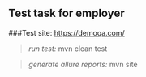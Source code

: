 ## Test task for employer
###Test site: https://demoqa.com/

>*run test:* mvn clean test

>*generate allure reports:* mvn site
